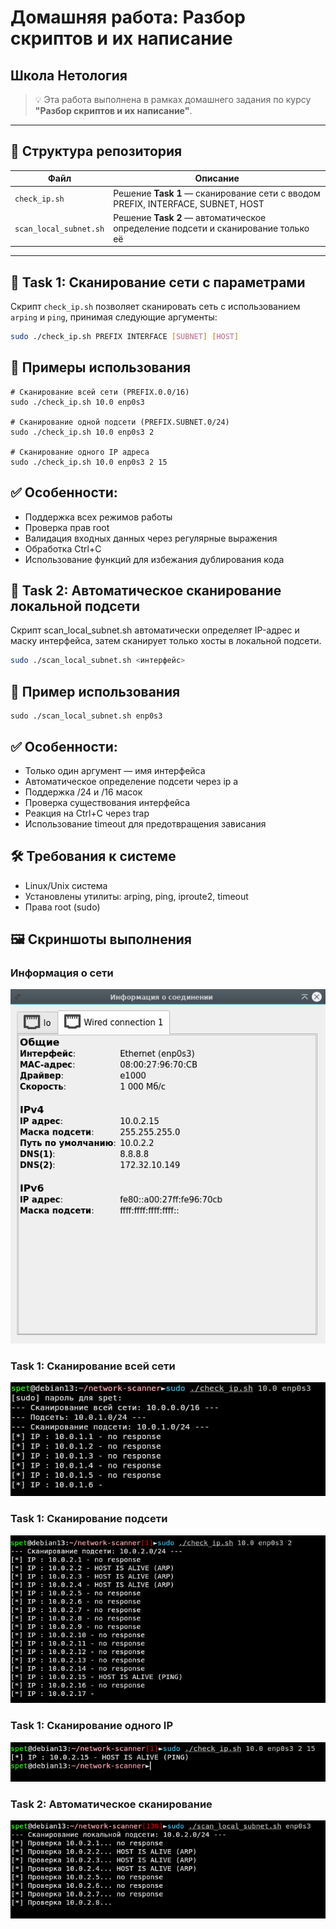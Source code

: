 # Домашняя работа: Разбор скриптов и их написание  
## Школа Нетология

> 💡 Эта работа выполнена в рамках домашнего задания по курсу **"Разбор скриптов и их написание"**.

---

## 📁 Структура репозитория

| Файл | Описание |
|------|--------|
| `check_ip.sh` | Решение **Task 1** — сканирование сети с вводом PREFIX, INTERFACE, SUBNET, HOST |
| `scan_local_subnet.sh` | Решение **Task 2** — автоматическое определение подсети и сканирование только её |

---

## 🧩 Task 1: Сканирование сети с параметрами

Скрипт `check_ip.sh` позволяет сканировать сеть с использованием `arping` и `ping`, принимая следующие аргументы:

```bash
sudo ./check_ip.sh PREFIX INTERFACE [SUBNET] [HOST]
```
## 🔹 Примеры использования
```
# Сканирование всей сети (PREFIX.0.0/16)
sudo ./check_ip.sh 10.0 enp0s3

# Сканирование одной подсети (PREFIX.SUBNET.0/24)
sudo ./check_ip.sh 10.0 enp0s3 2

# Сканирование одного IP адреса
sudo ./check_ip.sh 10.0 enp0s3 2 15
```
## ✅ Особенности:
+ Поддержка всех режимов работы
+ Проверка прав root
+ Валидация входных данных через регулярные выражения
+ Обработка Ctrl+C
+ Использование функций для избежания дублирования кода

## 🧩 Task 2: Автоматическое сканирование локальной подсети
Скрипт scan_local_subnet.sh автоматически определяет IP-адрес и маску интерфейса, затем сканирует только хосты в локальной подсети.
```bash
sudo ./scan_local_subnet.sh <интерфейс>
```
## 🔹 Пример использования

```
sudo ./scan_local_subnet.sh enp0s3
```

## ✅ Особенности:
+ Только один аргумент — имя интерфейса
+ Автоматическое определение подсети через ip a
+ Поддержка /24 и /16 масок
+ Проверка существования интерфейса
+ Реакция на Ctrl+C через trap
+ Использование timeout для предотвращения зависания

## 🛠️ Требования к системе
+ Linux/Unix система
+ Установлены утилиты: arping, ping, iproute2, timeout
+ Права root (sudo)

## 🖼️ Скриншоты выполнения

### Информация о сети
![INFO](screenshots/network.png)

### Task 1: Сканирование всей сети
![Task 1 - Full network scan](screenshots/1_scan_all.png)

### Task 1: Сканирование подсети
![Task 1 - Subnet scan](screenshots/1_scan_pod.png)

### Task 1: Сканирование одного IP
![Task 1 - Single IP scan](screenshots/1_scan_odin.png)

### Task 2: Автоматическое сканирование
![Task 2 - Local subnet scan](screenshots/2_scan_loc.png)
